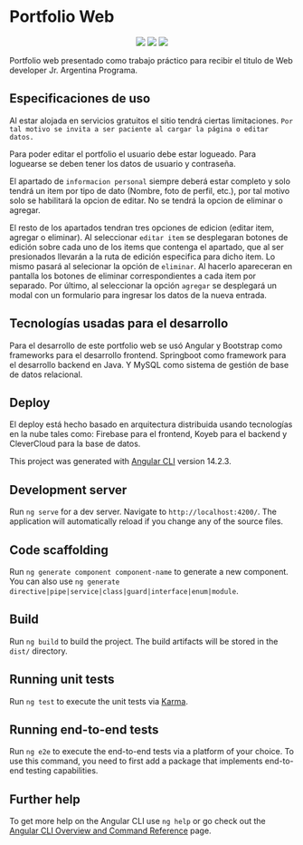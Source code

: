 # Portfolio Web
<p align="center">
<img src= "https://img.shields.io/badge/STATUS-En%20desarrollo-green">
<img src= "https://img.shields.io/badge/ISSUES-0-green">
<img src= "https://img.shields.io/badge/LICENSE-not%20specified-yellowgreen">
</p>
Portfolio web presentado como trabajo práctico para recibir el titulo de Web developer Jr. Argentina Programa.

## Especificaciones de uso

Al estar alojada en servicios gratuitos el sitio tendrá ciertas limitaciones. `Por tal motivo se invita a ser paciente al cargar la página o editar datos.`

Para poder editar el portfolio el usuario debe estar logueado. Para loguearse se deben tener los datos de usuario y contraseña.

El apartado de `informacion personal` siempre deberá estar completo y solo tendrá un item por tipo de dato (Nombre, foto de perfil, etc.), por tal motivo solo se habilitará la opcion de editar. No se tendrá la opcion de eliminar o agregar.

El resto de los apartados tendran tres opciones de edicion (editar item, agregar o eliminar). Al seleccionar `editar item` se desplegaran botones de edición sobre cada uno de los items que contenga el apartado, que al ser presionados llevarán a la ruta de edición especifica para dicho item. Lo mismo pasará al selecionar la opción de `eliminar`. Al hacerlo apareceran en pantalla los botones de eliminar correspondientes a cada item por separado. Por último, al seleccionar la opción `agregar` se desplegará un modal con un formulario para ingresar los datos de la nueva entrada.

## Tecnologías usadas para el desarrollo

Para el desarrollo de este portfolio web se usó Angular y Bootstrap como frameworks para el desarrollo frontend. Springboot como framework para el desarrollo backend en Java. Y MySQL como sistema de gestión de base de datos relacional.

## Deploy

El deploy está hecho basado en arquitectura distribuida usando tecnologías en la nube tales como: Firebase para el frontend, Koyeb para el backend y CleverCloud para la base de datos.

This project was generated with [Angular CLI](https://github.com/angular/angular-cli) version 14.2.3.

## Development server

Run `ng serve` for a dev server. Navigate to `http://localhost:4200/`. The application will automatically reload if you change any of the source files.

## Code scaffolding

Run `ng generate component component-name` to generate a new component. You can also use `ng generate directive|pipe|service|class|guard|interface|enum|module`.

## Build

Run `ng build` to build the project. The build artifacts will be stored in the `dist/` directory.

## Running unit tests

Run `ng test` to execute the unit tests via [Karma](https://karma-runner.github.io).

## Running end-to-end tests

Run `ng e2e` to execute the end-to-end tests via a platform of your choice. To use this command, you need to first add a package that implements end-to-end testing capabilities.

## Further help

To get more help on the Angular CLI use `ng help` or go check out the [Angular CLI Overview and Command Reference](https://angular.io/cli) page.
